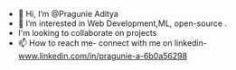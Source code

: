 - 👋 Hi, I’m @Pragunie Aditya
- 👀 I’m interested in Web Development,ML, open-source . 
-  I'm looking to collaborate on projects 
- 📫 How to reach me- connect with me on  linkedin- www.linkedin.com/in/pragunie-a-6b0a56298
 

<!---
CipherEnigma/PragunieAditya is a ✨ special ✨ repository because its `README.md` (this file) appears on your GitHub profile.
You can click the Preview link to take a look at your changes.
--->
